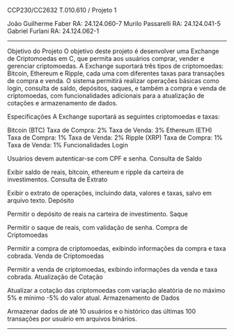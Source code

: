 CCP230/CC2632 T.010.610 / Projeto 1

João Guilherme Faber      RA: 24.124.060-7
Murilo Passarelli         RA: 24.124.041-5
Gabriel Furlani           RA: 24.124.062-1

------------------------------------------------------------------------------------------------------------------------------------------------------------------------------------------------------------------------------------------------------------------------------------------------------------------------------------------------------------------------------------------------------------------------------------------------------------------------------------------------------------------------------
Objetivo do Projeto
O objetivo deste projeto é desenvolver uma Exchange de Criptomoedas em C, que permita aos usuários comprar, vender e gerenciar criptomoedas. A Exchange suportará três tipos de criptomoedas: Bitcoin, Ethereum e Ripple, cada uma com diferentes taxas para transações de compra e venda. O sistema permitirá realizar operações básicas como login, consulta de saldo, depósitos, saques, e também a compra e venda de criptomoedas, com funcionalidades adicionais para a atualização de cotações e armazenamento de dados.

Especificações
A Exchange suportará as seguintes criptomoedas e taxas:

Bitcoin (BTC)
Taxa de Compra: 2%
Taxa de Venda: 3%
Ethereum (ETH)
Taxa de Compra: 1%
Taxa de Venda: 2%
Ripple (XRP)
Taxa de Compra: 1%
Taxa de Venda: 1%
Funcionalidades
Login

Usuários devem autenticar-se com CPF e senha.
Consulta de Saldo

Exibir saldo de reais, bitcoin, ethereum e ripple da carteira de investimentos.
Consulta de Extrato

Exibir o extrato de operações, incluindo data, valores e taxas, salvo em arquivo texto.
Depósito

Permitir o depósito de reais na carteira de investimento.
Saque

Permitir o saque de reais, com validação de senha.
Compra de Criptomoedas

Permitir a compra de criptomoedas, exibindo informações da compra e taxa cobrada.
Venda de Criptomoedas

Permitir a venda de criptomoedas, exibindo informações da venda e taxa cobrada.
Atualização de Cotação

Atualizar a cotação das criptomoedas com variação aleatória de no máximo 5% e mínimo -5% do valor atual.
Armazenamento de Dados

Armazenar dados de até 10 usuários e o histórico das últimas 100 transações por usuário em arquivos binários.

------------------------------------------------------------------------------------------------------------------------------------------------------------------------------------------------------------------------------------------------------------------------------------------------------------------------------------------------------------------------------------------------------------------------------------------------------------------------------------------------------------------------------




